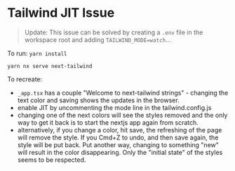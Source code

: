 # Tailwind JIT Issue

> Update: This issue can be solved by creating a `.env` file in the workspace root and adding `TAILWIND_MODE=watch`...

To run:
`yarn install`

`yarn nx serve next-tailwind`

To recreate:

- `_app.tsx` has a couple "Welcome to next-tailwind strings" - changing the text color and saving shows the updates in the browser.
- enable JIT by uncommenting the mode line in the tailwind.config.js
- changing one of the next colors will see the styles removed and the only way to get it back is to start the nextjs app again from scratch.
- alternatively, if you change a color, hit save, the refreshing of the page will remove the style. If you Cmd+Z to undo, and then save again, the style will be put back. Put another way, changing to something "new" will result in the color disappearing. Only the "initial state" of the styles seems to be respected.
